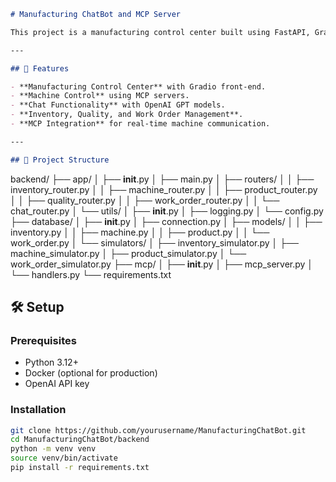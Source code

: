 ```markdown
# Manufacturing ChatBot and MCP Server

This project is a manufacturing control center built using FastAPI, Gradio, and MCP (Model Context Protocol). It includes features like machine control, quality checks, inventory management, and real-time chat functions with OpenAI integration.

---

## 🚀 Features

- **Manufacturing Control Center** with Gradio front-end.
- **Machine Control** using MCP servers.
- **Chat Functionality** with OpenAI GPT models.
- **Inventory, Quality, and Work Order Management**.
- **MCP Integration** for real-time machine communication.

---

## 📂 Project Structure

```
backend/
├── app/
│   ├── **init**.py
│   ├── main.py
│   ├── routers/
│   │   ├── inventory\_router.py
│   │   ├── machine\_router.py
│   │   ├── product\_router.py
│   │   ├── quality\_router.py
│   │   ├── work\_order\_router.py
│   │   └── chat\_router.py
│   └── utils/
│       ├── **init**.py
│       ├── logging.py
│       └── config.py
├── database/
│   ├── **init**.py
│   ├── connection.py
│   ├── models/
│   │   ├── inventory.py
│   │   ├── machine.py
│   │   ├── product.py
│   │   └── work\_order.py
│   └── simulators/
│       ├── inventory\_simulator.py
│       ├── machine\_simulator.py
│       ├── product\_simulator.py
│       └── work\_order\_simulator.py
├── mcp/
│   ├── **init**.py
│   ├── mcp\_server.py
│   └── handlers.py
└── requirements.txt


## 🛠️ Setup

### Prerequisites

- Python 3.12+
- Docker (optional for production)
- OpenAI API key

### Installation

```bash
git clone https://github.com/yourusername/ManufacturingChatBot.git
cd ManufacturingChatBot/backend
python -m venv venv
source venv/bin/activate
pip install -r requirements.txt

